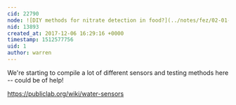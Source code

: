 ```yaml
---
cid: 22790
node: ![DIY methods for nitrate detection in food?](../notes/fez/02-01-2017/diy-methods-for-nitrate-detection-in-food)
nid: 13893
created_at: 2017-12-06 16:29:16 +0000
timestamp: 1512577756
uid: 1
author: warren
---
```



We're starting to compile a lot of different sensors and testing methods here -- could be of help!

https://publiclab.org/wiki/water-sensors